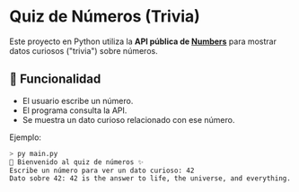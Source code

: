 # Quiz de Números (Trivia)

Este proyecto en Python utiliza la **API pública de [Numbers](http://numbersapi.com/)** para mostrar datos curiosos ("trivia") sobre números.

## 🚀 Funcionalidad
- El usuario escribe un número.
- El programa consulta la API.
- Se muestra un dato curioso relacionado con ese número.

Ejemplo:

```bash
> py main.py
🔢 Bienvenido al quiz de números ✨
Escribe un número para ver un dato curioso: 42
Dato sobre 42: 42 is the answer to life, the universe, and everything.
